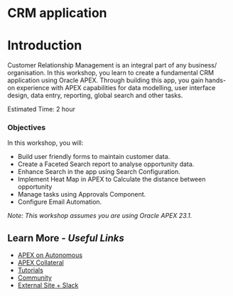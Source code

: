 # CRM application

# Introduction
Customer Relationship Management is an integral part of any business/ organisation. In this workshop, you learn to create a fundamental CRM application using Oracle APEX. Through building this app, you gain hands-on experience with APEX capabilities for data modelling, user interface design, data entry, reporting, global search and other tasks.


Estimated Time: 2 hour

### Objectives
In this workshop, you will:
- Build user friendly forms to maintain customer data.
- Create a Faceted Search report to analyse opportunity data.
- Enhance Search in the app using Search Configuration.
- Implement Heat Map in APEX to Calculate the distance between opportunity
- Manage tasks using Approvals Component.
- Configure Email Automation.




*Note: This workshop assumes you are using Oracle APEX 23.1.*

## Learn More - *Useful Links*

- [APEX on Autonomous](https://apex.oracle.com/autonomous)
- [APEX Collateral](https://www.oracle.com/database/technologies/appdev/apex/collateral.html)
- [Tutorials](https://apex.oracle.com/en/learn/tutorials)
- [Community](https://apex.oracle.com/community)
- [External Site + Slack](http://apex.world)
